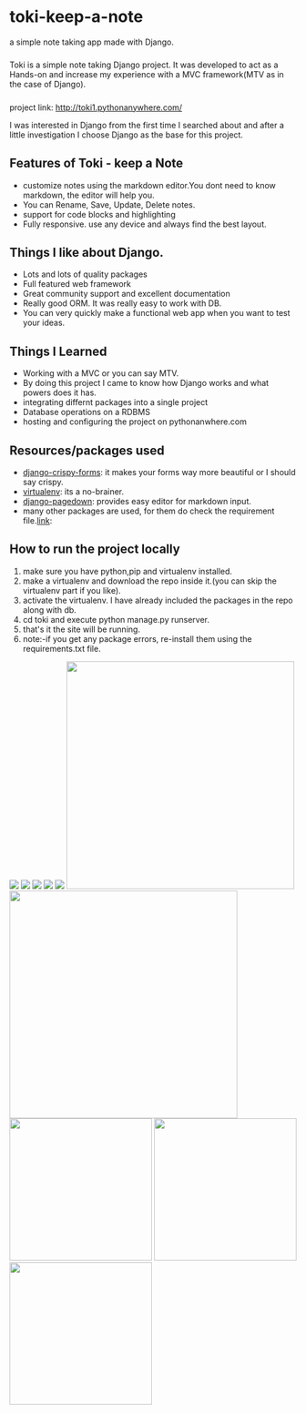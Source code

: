 # toki-keep-a-note
a simple note taking app made with Django.
##### 

Toki is a simple note taking Django project. It was developed to act as a Hands-on and increase my experience with a MVC framework(MTV as in the case of Django).

##### 

project link: http://toki1.pythonanywhere.com/

I was interested in Django from the first time I searched about and after a little investigation I choose Django as the base for this project.

## Features of Toki - keep a Note

*   customize notes using the markdown editor.You dont need to know markdown, the editor will help you.
*   You can Rename, Save, Update, Delete notes.
*   support for code blocks and highlighting
*   Fully responsive. use any device and always find the best layout.

## Things I like about Django.

*   Lots and lots of quality packages
*   Full featured web framework
*   Great community support and excellent documentation
*   Really good ORM. It was really easy to work with DB.
*   You can very quickly make a functional web app when you want to test your ideas.

## Things I Learned

*   Working with a MVC or you can say MTV.
*   By doing this project I came to know how Django works and what powers does it has.
*   integrating differnt packages into a single project
*   Database operations on a RDBMS
*   hosting and configuring the project on pythonanwhere.com

## Resources/packages used

*   [django-crispy-forms](http://django-crispy-forms.readthedocs.io/en/latest/): it makes your forms way more beautiful or I should say crispy.
*   [virtualenv](https://virtualenv.pypa.io/en/stable/): its a no-brainer.
*   [django-pagedown](https://github.com/timmyomahony/django-pagedown): provides easy editor for markdown input.
*   many other packages are used, for them do check the requirement file.[link](https://github.com/shubhamnishad97/toki-keep-a-note/blob/master/requirements.txt): 


## How to run the project locally

1.   make sure you have python,pip and virtualenv installed.
2.   make a virtualenv and download the repo inside it.(you can skip the virtualenv part if you like).
3.   activate the virtualenv. I have already included the packages in the repo along with db.
4.   cd toki and execute python manage.py runserver.
5.   that's it the site will be running.
6.   note:-if you get any package errors, re-install them using the requirements.txt file.




![](static/toki-screenshots/desktop/notesIndex.PNG) 
![](static/toki-screenshots/desktop/addNotes.PNG) 
![](static/toki-screenshots/desktop/editOrDelete.PNG) 
![](static/toki-screenshots/desktop/userProfile.PNG) 
![](static/toki-screenshots/desktop/adminUserLayout.PNG)
<img src="static/toki-screenshots/desktop/signup.PNG" width="400">
<img src="static/toki-screenshots/desktop/login.PNG" width="400">
<img src="static/toki-screenshots/mobile/home.png" width="250">
<img src="static/toki-screenshots/mobile/addNote.png" width="250">
<img src="static/toki-screenshots/mobile/notesIndex.png" width="250">


